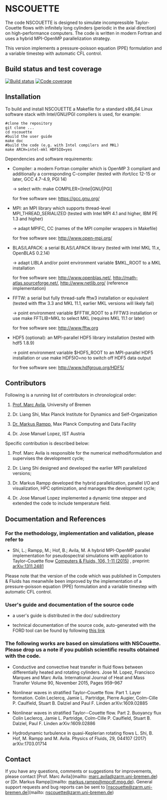 # NSCOUETTE

The code NSCOUETTE is designed to simulate incompressible
Taylor-Couette flows with infinitely long cylinders (periodic in the axial 
direction) on high-performance computers. 
The code is written in modern Fortran and uses a hybrid MPI-OpenMP parallelization
strategy.

This version implements a pressure-poisson equation (PPE) formulation and a
variable timestep with automatic CFL control.

## Build status and test coverage

[![Build status](https://gitlab.mpcdf.mpg.de/mjr/nscouette/badges/master/build.svg)](https://gitlab.mpcdf.mpg.de/mjr/nscouette/commits/master)
[![Code coverage](https://gitlab.mpcdf.mpg.de/mjr/nscouette/badges/master/coverage.svg)](http://mjr.pages.mpcdf.de/nscouette/) 

## Installation

To build and install NSCOUETTE a Makefile for a standard x86_64 Linux
software stack with Intel/GNU/PGI compilers is used, for example:

```
#clone the repository
git clone ...
cd nscouette
#build the user guide
make doc
#build the code (e.g. with Intel compilers and MKL)
make ARCH=intel-mkl HDF5IO=yes
```

Dependencies and software requirements:

* Compiler: a modern Fortran compiler which is OpenMP 3 compliant
              and additionally a corresponding C-compiler
              (tested with ifort/icc 12-15 or later, GCC 4.7-4.9, PGI 14)
              
    -> select with: make COMPILER=[Intel|GNU|PGI] 

    for free software see: https://gcc.gnu.org/

* MPI: an MPI library which supports thread-level MPI_THREAD_SERIALIZED 
         (tested with Intel MPI 4.1 and higher, IBM PE 1.3 and higher)

    -> adapt MPIFC, CC (names of the MPI compiler wrappers in Makefile) 

    for free software see: http://www.open-mpi.org/

* BLAS/LAPACK: a serial BLAS/LAPACK library
                 (tested with Intel MKL 11.x, OpenBLAS 0.2.14)

     -> adapt LIBLA and/or point environment variable $MKL_ROOT to a MKL installation 

     for free software see: http://www.openblas.net/, http://math-atlas.sourceforge.net/, http://www.netlib.org/ (reference implementation)
          
* FFTW: a serial but fully thread-safe fftw3 installation or equivalent 
          (tested with fftw 3.3 and MKL 11.1, earlier MKL versions will likely fail)

     -> point environment variable $FFTW_ROOT to a FFTW3 installation
        or use make FFTLIB=MKL to select MKL (requires MKL 11.1 or later) 

     for free software see: http://www.fftw.org 
   
* HDF5 (optional): an MPI-parallel HDF5 library installation
          (tested with hdf5 1.8.9)

     -> point environment variable $HDF5_ROOT to an MPI-parallel HDF5
        installation or use make HDF5IO=no to switch off HDF5 data output

     for free software see: http://www.hdfgroup.org/HDF5/


## Contributors


Following is a running list of contributors in chronological order:

1. [Prof. Marc Avila](https://www.zarm.uni-bremen.de/en/research/fluid-dynamics/fluid-simulation-and-modeling.html), University of Bremen

2. Dr. Liang Shi, Max Planck Institute for Dynamics and Self-Organization

3. [Dr. Markus Rampp](http://home.mpcdf.mpg.de/~mjr/), Max Planck Computing and Data Facility

4. Dr. Jose Manuel Lopez, IST Austria



Specific contribution is described below:

1. Prof. Marc Avila is responsible for the numerical method/formulation and supervises the development cycle;

2. Dr. Liang Shi designed and developed the earlier MPI parallelized versions;

3. Dr. Markus Rampp developed the hybrid parallelization, parallel I/O and visualization, HPC optimization, and manages the development cycle;

4. Dr. Jose Manuel Lopez implemented a dynamic time stepper and extended the code to include temperature field.


## Documentation and References

### For the methodology, implementation and validation, please refer to 

* Shi, L.; Rampp, M.; Hof, B.; Avila, M. A hybrid MPI-OpenMP parallel implementation for pseudospectral simulations with application to Taylor–Couette flow
[Computers & Fluids, 106, 1-11 (2015)](http://www.sciencedirect.com/science/article/pii/S0045793014003582)
, preprint: [arXiv:1311.2481](http://arxiv.org/abs/1311.2481)

Please note that the version of the code which was published in Computers & Fluids has meanwhile been improved by the implementation of a pressure-poisson equation (PPE) formulation and a variable timestep with automatic CFL control.


### User's guide and documentation of the source code

* a user's guide is distributed in the doc/ subdirectory

* technical documentation of the source code, auto-generated with the
  FORD tool can be found by following [this link](http://mjr.pages.mpcdf.de/nscouette/ford-doc)


### The following works are based on simulations with NSCouette. Please drop us a note if you publish scientific results obtained with the code.

* Conductive and convective heat transfer in fluid flows between differentially heated and rotating cylinders.
Jose M. Lopez, Francisco Marques and Marc Avila.
International Journal of Heat and Mass Transfer Volume 90, November 2015, Pages 959–967

* Nonlinear waves in stratified Taylor–Couette flow. Part 1. Layer formation.
Colin Leclercq, Jamie L. Partridge, Pierre Augier, Colm-Cille P. Caulfield, Stuart B. Dalziel and Paul F. Linden
arXiv:1609.02885

* Nonlinear waves in stratified Taylor--Couette flow. Part 2. Buoyancy flux
Colin Leclercq, Jamie L. Partridge, Colm-Cille P. Caulfield, Stuart B. Dalziel, Paul F. Linden
arXiv:1609.02886

* Hydrodynamic turbulence in quasi-Keplerian rotating flows
L. Shi, B. Hof, M. Rampp and M. Avila. Physics of Fluids, 29, 044107 (2017)
arXiv:1703.01714

## Contact

If you have any questions, comments or suggestions for improvements, please
contact [Prof. Marc Avila](mailto: marc.avila@zarm.uni-bremen.de) or [Dr. Markus Rampp](mailto: markus.rampp@mpcdf.mpg.de).
General support requests and bug reports can be sent to [nscouette@zarm.uni-bremen.de](mailto: nscouette@zarm.uni-bremen.de)
